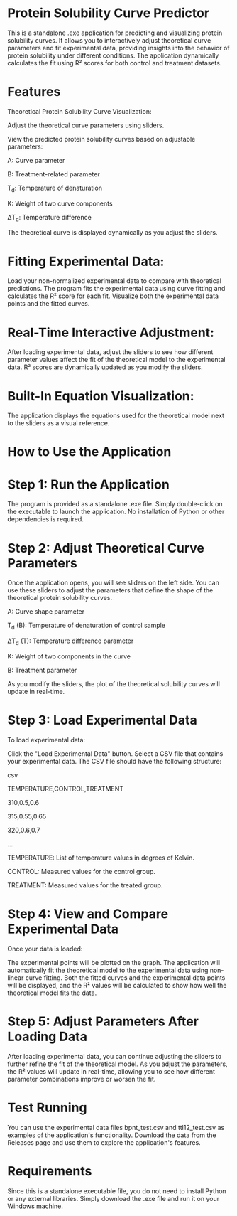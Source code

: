 # Protein Solubility Curve Predictor
This is a standalone .exe application for predicting and visualizing protein solubility curves. It allows you to interactively adjust theoretical curve parameters and fit experimental data, providing insights into the behavior of protein solubility under different conditions. The application dynamically calculates the fit using R² scores for both control and treatment datasets.

# Features
Theoretical Protein Solubility Curve Visualization:

Adjust the theoretical curve parameters using sliders.

View the predicted protein solubility curves based on adjustable parameters:

A: Curve parameter

B: Treatment-related parameter

T<sub>d</sub>: Temperature of denaturation

K: Weight of two curve components

ΔT<sub>d</sub>: Temperature difference

The theoretical curve is displayed dynamically as you adjust the sliders.
# Fitting Experimental Data:

Load your non-normalized experimental data to compare with theoretical predictions.
The program fits the experimental data using curve fitting and calculates the R² score for each fit.
Visualize both the experimental data points and the fitted curves.
# Real-Time Interactive Adjustment:

After loading experimental data, adjust the sliders to see how different parameter values affect the fit of the theoretical model to the experimental data.
R² scores are dynamically updated as you modify the sliders.

# Built-In Equation Visualization:

The application displays the equations used for the theoretical model next to the sliders as a visual reference.
# How to Use the Application
# Step 1: Run the Application
The program is provided as a standalone .exe file. Simply double-click on the executable to launch the application. No installation of Python or other dependencies is required.

# Step 2: Adjust Theoretical Curve Parameters
Once the application opens, you will see sliders on the left side. You can use these sliders to adjust the parameters that define the shape of the theoretical protein solubility curves.

A: Curve shape parameter

T<sub>d</sub> (B): Temperature of denaturation of control sample

ΔT<sub>d</sub> (T): Temperature difference parameter

K: Weight of two components in the curve

B: Treatment parameter

As you modify the sliders, the plot of the theoretical solubility curves will update in real-time.

# Step 3: Load Experimental Data
To load experimental data:

Click the "Load Experimental Data" button.
Select a CSV file that contains your experimental data.
The CSV file should have the following structure:

csv

TEMPERATURE,CONTROL,TREATMENT

310,0.5,0.6

315,0.55,0.65

320,0.6,0.7

...

TEMPERATURE: List of temperature values in degrees of Kelvin.

CONTROL: Measured values for the control group.

TREATMENT: Measured values for the treated group.

# Step 4: View and Compare Experimental Data

Once your data is loaded:

The experimental points will be plotted on the graph.
The application will automatically fit the theoretical model to the experimental data using non-linear curve fitting.
Both the fitted curves and the experimental data points will be displayed, and the R² values will be calculated to show how well the theoretical model fits the data.

# Step 5: Adjust Parameters After Loading Data
After loading experimental data, you can continue adjusting the sliders to further refine the fit of the theoretical model. As you adjust the parameters, the R² values will update in real-time, allowing you to see how different parameter combinations improve or worsen the fit.

# Test Running
You can use the experimental data files bpnt_test.csv and ttl12_test.csv as examples of the application's functionality. Download the data from the Releases page and use them to explore the application's features.

# Requirements
Since this is a standalone executable file, you do not need to install Python or any external libraries. Simply download the .exe file and run it on your Windows machine.
